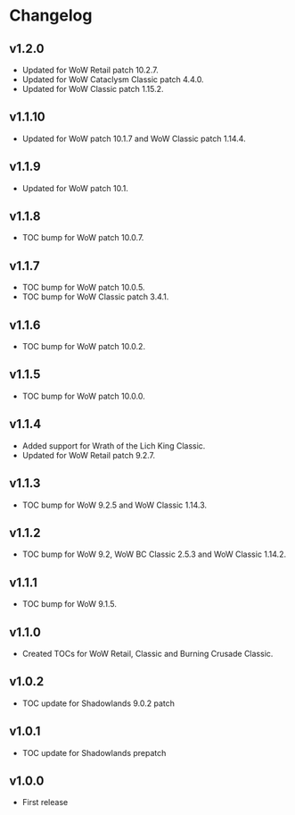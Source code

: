 Changelog
=========

v1.2.0
------
* Updated for WoW Retail patch 10.2.7.
* Updated for WoW Cataclysm Classic patch 4.4.0.
* Updated for WoW Classic patch 1.15.2.

v1.1.10
-------
* Updated for WoW patch 10.1.7 and WoW Classic patch 1.14.4.

v1.1.9
------
* Updated for WoW patch 10.1.

v1.1.8
------
* TOC bump for WoW patch 10.0.7.

v1.1.7
------
* TOC bump for WoW patch 10.0.5.
* TOC bump for WoW Classic patch 3.4.1.

v1.1.6
------
* TOC bump for WoW patch 10.0.2.

v1.1.5
------
* TOC bump for WoW patch 10.0.0.

v1.1.4
------
* Added support for Wrath of the Lich King Classic.
* Updated for WoW Retail patch 9.2.7.

v1.1.3
------
* TOC bump for WoW 9.2.5 and WoW Classic 1.14.3.

v1.1.2
------
* TOC bump for WoW 9.2, WoW BC Classic 2.5.3 and WoW Classic 1.14.2.

v1.1.1
------
* TOC bump for WoW 9.1.5.

v1.1.0
------
* Created TOCs for WoW Retail, Classic and Burning Crusade Classic.

v1.0.2
------
* TOC update for Shadowlands 9.0.2 patch

v1.0.1
------
* TOC update for Shadowlands prepatch

v1.0.0
------
* First release